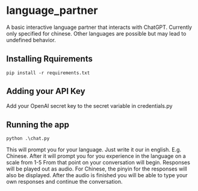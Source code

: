 <!-- @format -->

# language_partner

A basic interactive language partner that interacts with ChatGPT.
Currently only specified for chinese. Other languages are possible but may lead to undefined behavior.

## Installing Rquirements

`pip install -r requirements.txt`

## Adding your API Key

Add your OpenAI secret key to the secret variable in credentials.py

## Running the app

`python .\chat.py`

This will prompt you for your language. Just write it our in english. E.g. Chinese.
After it will prompt you for you experience in the language on a scale from 1-5
From that point on your conversation will begin. Responses will be played out as audio. For Chinese, the pinyin for the responses will also be displayed.
After the audio is finished you will be able to type your own responses and continue the conversation.
